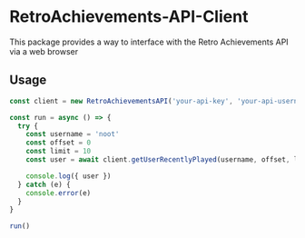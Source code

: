 # RetroAchievements-API-Client

This package provides a way to interface with the Retro Achievements API via a web browser

## Usage

```javascript
const client = new RetroAchievementsAPI('your-api-key', 'your-api-username')

const run = async () => {
  try {
    const username = 'noot'
    const offset = 0
    const limit = 10
    const user = await client.getUserRecentlyPlayed(username, offset, limit)

    console.log({ user })
  } catch (e) {
    console.error(e)
  }
}

run()
```
